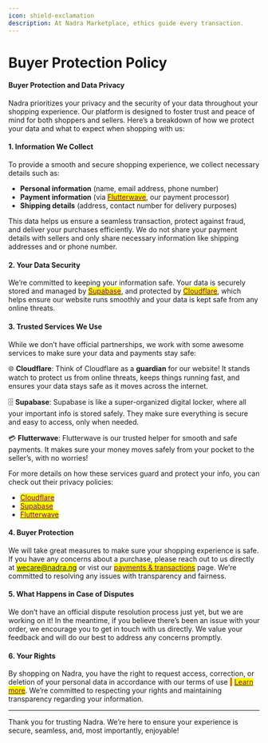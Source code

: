 ```yaml
---
icon: shield-exclamation
description: At Nadra Marketplace, ethics guide every transaction.
---
```


# Buyer Protection Policy

#### Buyer Protection and Data Privacy

Nadra prioritizes your privacy and the security of your data throughout your shopping experience. Our platform is designed to foster trust and peace of mind for both shoppers and sellers. Here’s a breakdown of how we protect your data and what to expect when shopping with us:

#### 1. Information We Collect

To provide a smooth and secure shopping experience, we collect necessary details such as:

* **Personal information** (name, email address, phone number)
* **Payment information** (via [<mark style="color:purple;">Flutterwave</mark>](https://flutterwave.com), our payment processor)
* **Shipping details** (address, contact number for delivery purposes)

This data helps us ensure a seamless transaction, protect against fraud, and deliver your purchases efficiently. We do not share your payment details with sellers and only share necessary information like shipping addresses and or phone number.

#### 2. Your Data Security

We’re committed to keeping your information safe. Your data is securely stored and managed by [<mark style="color:purple;">Supabase</mark>](https://supabase.com), and protected by [<mark style="color:purple;">Cloudflare</mark>](https://cloudflare.com), which helps ensure our website runs smoothly and your data is kept safe from any online threats.

#### 3. Trusted Services We Use

While we don’t have official partnerships, we work with some awesome services to make sure your data and payments stay safe:

🌐 **Cloudflare**: Think of Cloudflare as a **guardian** for our website! It stands watch to protect us from online threats, keeps things running fast, and ensures your data stays safe as it moves across the internet.

🗄️ **Supabase**: Supabase is like a super-organized digital locker, where all your important info is stored safely. They make sure everything is secure and easy to access, only when needed.

💳 **Flutterwave**: Flutterwave is our trusted helper for smooth and safe payments. It makes sure your money moves safely from your pocket to the seller’s, with no worries!

For more details on how these services guard and protect your info, you can check out their privacy policies:

* [<mark style="color:purple;">Cloudflare</mark>](https://www.cloudflare.com/privacypolicy/)&#x20;
* [<mark style="color:purple;">Supabase</mark> ](https://supabase.com/privacy)
* [<mark style="color:purple;">Flutterwave</mark> ](https://flutterwave.com/ng/privacy-policy/)

#### 4. Buyer Protection

We will take great measures to make sure your shopping experience is safe. If you have any concerns about a purchase, please reach out to us directly at <mark style="color:purple;">wecare@nadra.ng</mark> or vist our [<mark style="color:purple;">payments & transactions</mark>](../payments-and-transactions.md) page. We’re committed to resolving any issues with transparency and fairness.

#### 5. What Happens in Case of Disputes

We don’t have an official dispute resolution process just yet, but we are working on it! In the meantime, if you believe there’s been an issue with your order, we encourage you to get in touch with us directly. We value your feedback and will do our best to address any concerns promptly.

#### 6. Your Rights

By shopping on Nadra, you have the right to request access, correction, or deletion of your personal data in accordance with our terms of use <mark style="color:red;">**|**</mark> [<mark style="color:purple;">Learn more</mark>](../terms-of-use.md). We’re committed to respecting your rights and maintaining transparency regarding your information.

***

Thank you for trusting Nadra. We’re here to ensure your experience is secure, seamless, and, most importantly, enjoyable!
